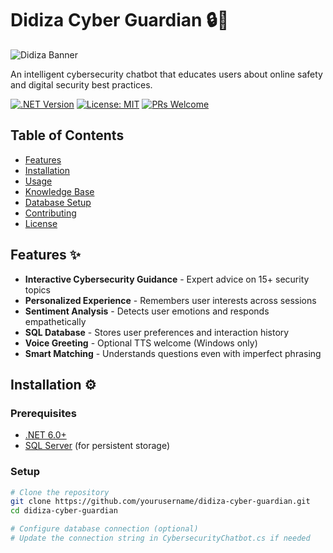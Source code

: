 # Didiza Cyber Guardian 🔒🤖

![Didiza Banner](https://i.imgur.com/JkQq3Zy.png)

An intelligent cybersecurity chatbot that educates users about online safety and digital security best practices.

[![.NET Version](https://img.shields.io/badge/.NET-6.0-blue)](https://dotnet.microsoft.com/)
[![License: MIT](https://img.shields.io/badge/License-MIT-yellow.svg)](https://opensource.org/licenses/MIT)
[![PRs Welcome](https://img.shields.io/badge/PRs-welcome-brightgreen.svg)](https://github.com/yourusername/didiza-cyber-guardian/pulls)

## Table of Contents
- [Features](#features)
- [Installation](#installation)
- [Usage](#usage)
- [Knowledge Base](#knowledge-base)
- [Database Setup](#database-setup)
- [Contributing](#contributing)
- [License](#license)

## Features ✨

- **Interactive Cybersecurity Guidance** - Expert advice on 15+ security topics
- **Personalized Experience** - Remembers user interests across sessions
- **Sentiment Analysis** - Detects user emotions and responds empathetically
- **SQL Database** - Stores user preferences and interaction history
- **Voice Greeting** - Optional TTS welcome (Windows only)
- **Smart Matching** - Understands questions even with imperfect phrasing

## Installation ⚙️

### Prerequisites
- [.NET 6.0+](https://dotnet.microsoft.com/download)
- [SQL Server](https://www.microsoft.com/en-us/sql-server/sql-server-downloads) (for persistent storage)

### Setup
```bash
# Clone the repository
git clone https://github.com/yourusername/didiza-cyber-guardian.git
cd didiza-cyber-guardian

# Configure database connection (optional)
# Update the connection string in CybersecurityChatbot.cs if needed
